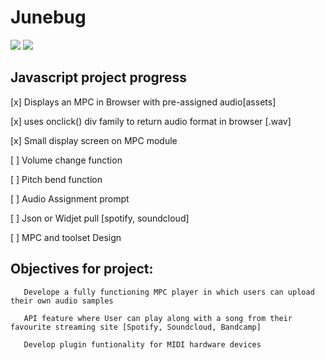 # Junebug
<img src="https://github.com/zayslash/Junebug/blob/master/assets/images/junebug.png">
<img src="https://github.com/zayslash/Junebug/blob/master/assets/images/mpcgrab.jpg">
<h2>Javascript project progress</h2>


[x] Displays an MPC in Browser with pre-assigned audio[assets]

[x] uses onclick() div family to return audio format in browser [.wav]

[x] Small display screen on MPC module 

[ ] Volume change function

[ ] Pitch bend function

[ ] Audio Assignment prompt

[ ] Json or Widjet pull [spotify, soundcloud]

[ ] MPC and toolset Design





<h2>Objectives for project:</h2>
       
       Develope a fully functioning MPC player in which users can upload their own audio samples
       
       API feature where User can play along with a song from their favourite streaming site [Spotify, Soundcloud, Bandcamp]
       
       Develop plugin funtionality for MIDI hardware devices
       


